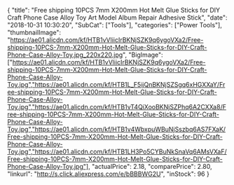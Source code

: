 {
	"title": "Free shipping 10PCS 7mm X200mm Hot Melt Glue Sticks for DIY Craft Phone Case Alloy Toy Art Model Album Repair Adhesive Stick",
	"date": "2018-10-31 10:30:20",
	"SubCat": ["Tools"],
	"categories": ["Power Tools"],
	"thumbnailImage": "https://ae01.alicdn.com/kf/HTB1vVliicIrBKNjSZK9q6ygoVXa2/Free-shipping-10PCS-7mm-X200mm-Hot-Melt-Glue-Sticks-for-DIY-Craft-Phone-Case-Alloy-Toy.jpg_220x220.jpg",
	"BigImage": ["https://ae01.alicdn.com/kf/HTB1vVliicIrBKNjSZK9q6ygoVXa2/Free-shipping-10PCS-7mm-X200mm-Hot-Melt-Glue-Sticks-for-DIY-Craft-Phone-Case-Alloy-Toy.jpg","https://ae01.alicdn.com/kf/HTB1L_F5ijQnBKNjSZSgq6xHGXXaY/Free-shipping-10PCS-7mm-X200mm-Hot-Melt-Glue-Sticks-for-DIY-Craft-Phone-Case-Alloy-Toy.jpg","https://ae01.alicdn.com/kf/HTB1vT4QiXooBKNjSZPhq6A2CXXa8/Free-shipping-10PCS-7mm-X200mm-Hot-Melt-Glue-Sticks-for-DIY-Craft-Phone-Case-Alloy-Toy.jpg","https://ae01.alicdn.com/kf/HTB1v4WbxpuWBuNjSszbq6AS7FXaK/Free-shipping-10PCS-7mm-X200mm-Hot-Melt-Glue-Sticks-for-DIY-Craft-Phone-Case-Alloy-Toy.jpg","https://ae01.alicdn.com/kf/HTB1LH3Po5CYBuNkSnaVq6AMsVXaF/Free-shipping-10PCS-7mm-X200mm-Hot-Melt-Glue-Sticks-for-DIY-Craft-Phone-Case-Alloy-Toy.jpg"],
	"actualPrice": 2.18,
	"comparePrice": 2.80,
	"linkurl": "http://s.click.aliexpress.com/e/bBBBWG2U",
	"inStock": 96
}
